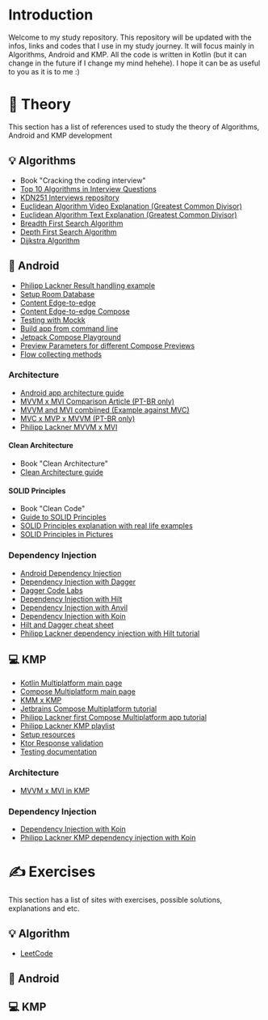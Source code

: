 # Introduction
Welcome to my study repository. This repository will be updated with the infos, links and codes that I use in my study journey. It will focus mainly in Algorithms, Android and KMP. All the code is written in Kotlin (but it can change in the future if I change my mind hehehe). I hope it can be as useful to you as it is to me :)

# 📝 Theory
This section has a list of references used to study the theory of Algorithms, Android and KMP development

## 💡 Algorithms
- Book "Cracking the coding interview"
- [Top 10 Algorithms in Interview Questions](https://www.geeksforgeeks.org/top-10-algorithms-in-interview-questions/)
- [KDN251 Interviews repository](https://github.com/kdn251/interviews#graph-algorithms)
- [Euclidean Algorithm Video Explanation (Greatest Common Divisor)](https://www.youtube.com/watch?v=fwuj4yzoX1o)
- [Euclidean Algorithm Text Explanation (Greatest Common Divisor)](https://pt.khanacademy.org/computing/computer-science/cryptography/modarithmetic/a/the-euclidean-algorithm)
- [Breadth First Search Algorithm](https://www.youtube.com/watch?v=QRq6p9s8NVg&t=200s)
- [Depth First Search Algorithm](https://www.youtube.com/watch?v=iaBEKo5sM7w)
- [Dijkstra Algorithm](https://www.youtube.com/watch?v=pVfj6mxhdMw&t=10s)

## 📱 Android

- [Philipp Lackner Result handling example](https://www.youtube.com/watch?v=MiLN2vs2Oe0)
- [Setup Room Database](https://developer.android.com/training/data-storage/room)
- [Content Edge-to-edge ](https://developer.android.com/develop/ui/compose/layouts/insets)
- [Content Edge-to-edge Compose](https://developer.android.com/develop/ui/views/layout/edge-to-edge)
- [Testing with Mockk](https://mockk.io)
- [Build app from command line](https://developer.android.com/build/building-cmdline)
- [Jetpack Compose Playground](https://foso.github.io/Jetpack-Compose-Playground/)
- [Preview Parameters for different Compose Previews](https://proandroiddev.com/using-previewparameters-and-providing-composables-to-jetpack-compose-previews-5b1f5a8fe192)
- [Flow collecting methods](https://itnext.io/differences-in-methods-of-collecting-kotlin-flows-3d1d4efd1c2)

### Architecture
- [Android app architecture guide](https://developer.android.com/topic/architecture)
- [MVVM x MVI Comparison Article (PT-BR only)](https://medium.com/@lucas-cordeiro/mvvm-vs-mvi-guia-prático-para-desenvolvedores-android-25bfade62478)
- [MVVM and MVI combiined (Example against MVC)](https://medium.com/@mortitech/combining-mvvm-and-mvi-with-kotlin-flows-part1-48f7dd426341)
- [MVC x MVP x MVVM (PT-BR only)](https://cwi.com.br/blog/design-patterns-android/)
- [Philipp Lackner MVVM x MVI](https://www.youtube.com/watch?v=b2z1jvD4VMQ&t=736s)

#### Clean Architecture
- Book "Clean Architecture"
- [Clean Architecture guide](https://medium.com/@DrunknCode/clean-architecture-simplified-and-in-depth-guide-026333c54454)

#### SOLID Principles
- Book "Clean Code"
- [Guide to SOLID Principles](https://www.baeldung.com/solid-principles)
- [SOLID Principles explanation with real life examples](https://www.geeksforgeeks.org/solid-principle-in-programming-understand-with-real-life-examples/)
- [SOLID Principles in Pictures](https://medium.com/backticks-tildes/the-s-o-l-i-d-principles-in-pictures-b34ce2f1e898) 

### Dependency Injection
- [Android Dependency Injection](https://developer.android.com/training/dependency-injection)
- [Dependency Injection with Dagger](https://developer.android.com/training/dependency-injection/dagger-android)
- [Dagger Code Labs](https://developer.android.com/codelabs/android-dagger#0)
- [Dependency Injection with Hilt](https://developer.android.com/training/dependency-injection/hilt-android)
- [Dependency Injection with Anvil](https://gpeal.medium.com/dagger-anvil-learning-to-love-dependency-injection-on-android-8fad3d5530c9)
- [Dependency Injection with Koin](https://insert-koin.io/docs/reference/koin-android/start)
- [Hilt and Dagger cheat sheet](https://developer.android.com/training/dependency-injection/hilt-cheatsheet)
- [Philipp Lackner dependency injection with Hilt tutorial](https://www.youtube.com/watch?v=bbMsuI2p1DQ&t=1248s)

## 💻 KMP
- [Kotlin Multiplatform main page](https://www.jetbrains.com/kotlin-multiplatform/)
- [Compose Multiplatform main page](https://www.jetbrains.com/compose-multiplatform/)
- [KMM x KMP](https://blog.jetbrains.com/kotlin/2023/07/update-on-the-name-of-kotlin-multiplatform/)
- [Jetbrains Compose Multiplatform tutorial](https://www.jetbrains.com/help/kotlin-multiplatform-dev/compose-multiplatform-create-first-app.html)
- [Philipp Lackner first Compose Multiplatform app tutorial](https://www.youtube.com/watch?v=ZxBUd2TbVGk)
- [Philipp Lackner KMP playlist](https://www.youtube.com/playlist?list=PLQkwcJG4YTCS55alEYv3J8CD4BXhqLUuk)
- [Setup resources](https://www.jetbrains.com/help/kotlin-multiplatform-dev/compose-multiplatform-resources-setup.html)
- [Ktor Response validation](https://ktor.io/docs/client-response-validation.html)
- [Testing documentation](https://www.jetbrains.com/help/kotlin-multiplatform-dev/multiplatform-run-tests.html)

### Architecture
- [MVVM x MVI in KMP](https://www.kotlinmultiplatform.dev/mvvm-vs-mvi-which-architecture-suits-your-kotlin-multiplatform-project/)

### Dependency Injection
- [Dependency Injection with Koin](https://insert-koin.io/docs/reference/koin-mp/kmp)
- [Philipp Lackner KMP dependency injection with Koin](https://www.youtube.com/watch?v=TAKZy3uQTdE&list=PLQkwcJG4YTCS55alEYv3J8CD4BXhqLUuk&index=5)

# ✍️ Exercises
This section has a list of sites with exercises, possible solutions, explanations and etc.

## 💡 Algorithm
- [LeetCode](https://leetcode.com)
  
## 📱 Android

## 💻 KMP
